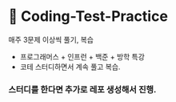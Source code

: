 # 📖 Coding-Test-Practice
매주 3문제 이상씩 풀기, 복습
+ 프로그래머스 + 인프런 + 백준 + 방학 특강
+ 코테 스터디하면서 계속 풀고 복습.

### 스터디를 한다면 추가로 레포 생성해서 진행.
